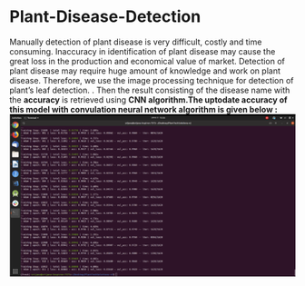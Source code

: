 # Plant-Disease-Detection
Manually detection of plant disease is very difficult, costly and time consuming. Inaccuracy in identification of plant disease may cause the great loss in the production and economical value of market. Detection of plant disease may require huge amount of knowledge and work on plant disease. Therefore, we use the image processing technique for detection of plant’s leaf detection. . Then the result consisting of the disease name with the **accuracy** is retrieved using **CNN algorithm.The uptodate accuracy of this model with convulation neural network algorithm is given below :**
![](finaaall.png)
